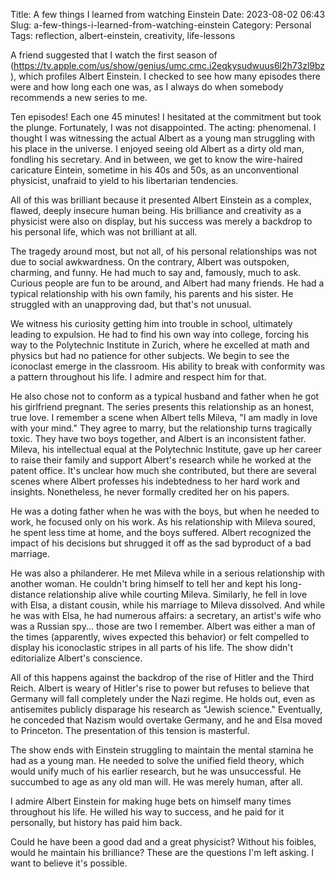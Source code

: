 Title: A few things I learned from watching Einstein
Date: 2023-08-02 06:43
Slug: a-few-things-i-learned-from-watching-einstein
Category: Personal
Tags: reflection, albert-einstein, creativity, life-lessons

A friend suggested that I watch the first season of (https://tv.apple.com/us/show/genius/umc.cmc.i2eqkysudwuus6l2h73zl9bz), which profiles Albert Einstein. I checked to see how many episodes there were and how long each one was, as I always do when somebody recommends a new series to me. 

Ten episodes! Each one 45 minutes! I hesitated at the commitment but took the plunge. Fortunately, I was not disappointed. The acting: phenomenal. I thought I was witnessing the actual Albert as a young man struggling with his place in the universe. I enjoyed seeing old Albert as a dirty old man, fondling his secretary. And in between, we get to know the wire-haired caricature Eintein, sometime in his 40s and 50s, as an unconventional physicist, unafraid to yield to his libertarian tendencies. 

All of this was brilliant because it presented Albert Einstein as a complex, flawed, deeply insecure human being. His brilliance and creativity as a physicist were also on display, but his success was merely a backdrop to his personal life, which was not brilliant at all.

The tragedy around most, but not all, of his personal relationships was not due to social awkwardness. On the contrary, Albert was outspoken, charming, and funny. He had much to say and, famously, much to ask. Curious people are fun to be around, and Albert had many friends. He had a typical relationship with his own family, his parents and his sister. He struggled with an unapproving dad, but that's not unusual.  

We witness his curiosity getting him into trouble in school, ultimately leading to expulsion. He had to find his own way into college, forcing his way to the Polytechnic Institute in Zurich, where he excelled at math and physics but had no patience for other subjects. We begin to see the iconoclast emerge in the classroom. His ability to break with conformity was a pattern throughout his life. I admire and respect him for that.

He also chose not to conform as a typical husband and father when he got his girlfriend pregnant. The series presents this relationship as an honest, true love. I remember a scene when Albert tells Mileva, "I am madly in love with your mind." They agree to marry, but the relationship turns tragically toxic. They have two boys together, and Albert is an inconsistent father. Mileva, his intellectual equal at the Polytechnic Institute, gave up her career to raise their family and support Albert's research while he worked at the patent office. It's unclear how much she contributed, but there are several scenes where Albert professes his indebtedness to her hard work and insights. Nonetheless, he never formally credited her on his papers. 

He was a doting father when he was with the boys, but when he needed to work, he focused only on his work. As his relationship with Mileva soured, he spent less time at home, and the boys suffered. Albert recognized the impact of his decisions but shrugged it off as the sad byproduct of a bad marriage.

He was also a philanderer. He met Mileva while in a serious relationship with another woman. He couldn't bring himself to tell her and kept his long-distance relationship alive while courting Mileva. Similarly, he fell in love with Elsa, a distant cousin, while his marriage to Mileva dissolved. And while he was with Elsa, he had numerous affairs: a secretary, an artist's wife who was a Russian spy... those are two I remember. Albert was either a man of the times (apparently, wives expected this behavior) or felt compelled to display his iconoclastic stripes in all parts of his life. The show didn't editorialize Albert's conscience. 

All of this happens against the backdrop of the rise of Hitler and the Third Reich. Albert is weary of Hitler's rise to power but refuses to believe that Germany will fall completely under the Nazi regime. He holds out, even as antisemites publicly disparage his research as "Jewish science." Eventually, he conceded that Nazism would overtake Germany, and he and Elsa moved to Princeton. The presentation of this tension is masterful. 

The show ends with Einstein struggling to maintain the mental stamina he had as a young man. He needed to solve the unified field theory, which would unify much of his earlier research, but he was unsuccessful. He succumbed to age as any old man will. He was merely human, after all. 

I admire Albert Einstein for making huge bets on himself many times throughout his life. He willed his way to success, and he paid for it personally, but history has paid him back. 

Could he have been a good dad and a great physicist? Without his foibles, would he maintain his brilliance? These are the questions I'm left asking. I want to believe it's possible.